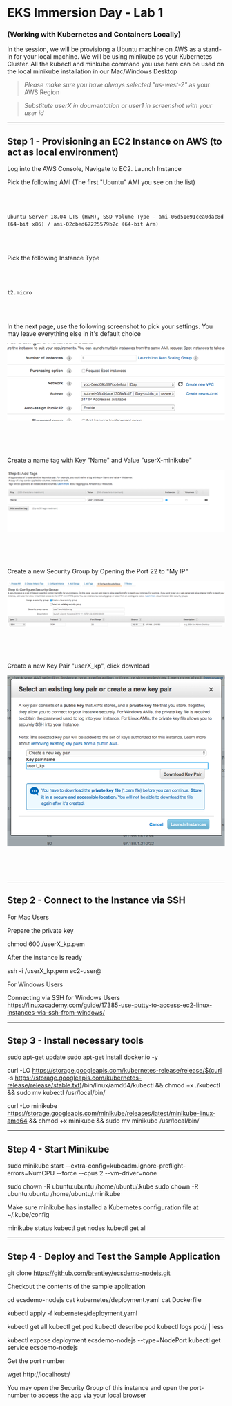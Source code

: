 
# EKS Immersion Day - Lab 1
### (Working with Kubernetes and Containers Locally)

In the session, we will be provisiong a Ubuntu machine on AWS as a stand-in for your local machine. We will be using minikube as your Kubernetes Cluster. All the kubectl and minkube command you use here can be used on the local minikube installation in our Mac/Windows Desktop


> *Please make sure you have always selected "us-west-2"* as your AWS Region

> *Substitute userX in doumentation or user1 in screenshot with your user id*

   
     
     
----
Step 1 - Provisioning an EC2 Instance on AWS (to act as local environment)
----

Log into the AWS Console, Navigate to EC2. Launch Instance

Pick the following AMI (The first "Ubuntu" AMI you see on the list)

<br/>
<br/>


`Ubuntu Server 18.04 LTS (HVM), SSD Volume Type - ami-06d51e91cea0dac8d (64-bit x86) / ami-02cbed67225579b2c (64-bit Arm)`

<br/>
<br/>

Pick the following Instance Type

<br/>
<br/>


`t2.micro`

<br/>
<br/>


In the next page, use the following screenshot to pick your settings. You may leave everything else in it's default choice

![inst](https://github.com/nclouds/immersion-day-eks/blob/master/lab1/instance_settings.png)

<br/><br/><br/>

Create a name tag with Key "Name" and Value "userX-minikube"

![inst](https://github.com/nclouds/immersion-day-eks/blob/master/lab1/name.png)


<br/><br/><br/>

Create a new Security Group by Opening the Port 22 to "My IP"

![inst](https://github.com/nclouds/immersion-day-eks/blob/master/lab1/sg.png)

<br/><br/><br/>

Create a new Key Pair "userX_kp", click download

![inst](https://github.com/nclouds/immersion-day-eks/blob/master/lab1/kp.png)

<br/><br/><br/>

----
Step 2 - Connect to the Instance via SSH
----


For Mac Users

Prepare the private key

chmod 600 <PATH-TO-KEY>/userX_kp.pem 

After the instance is ready

ssh -i <PATH-TO-KEY>/userX_kp.pem ec2-user@<PUBLIC-IP>

For Windows Users

Connecting via SSH for Windows Users
https://linuxacademy.com/guide/17385-use-putty-to-access-ec2-linux-instances-via-ssh-from-windows/

----
Step 3 - Install necessary tools
----


sudo apt-get update 
sudo apt-get install docker.io -y

curl -LO https://storage.googleapis.com/kubernetes-release/release/$(curl -s https://storage.googleapis.com/kubernetes-release/release/stable.txt)/bin/linux/amd64/kubectl && chmod +x ./kubectl && sudo mv kubectl /usr/local/bin/

curl -Lo minikube https://storage.googleapis.com/minikube/releases/latest/minikube-linux-amd64 && chmod +x minikube && sudo mv minikube /usr/local/bin/

----
Step 4 - Start Minikube
----

sudo minikube start --extra-config=kubeadm.ignore-preflight-errors=NumCPU --force --cpus 2 --vm-driver=none

sudo chown -R ubuntu:ubuntu /home/ubuntu/.kube
sudo chown -R ubuntu:ubuntu /home/ubuntu/.minikube

Make sure minikube has installed a Kubernetes configuration file at ~/.kube/config

minikube status
kubectl get nodes
kubectl get all


----
Step 4 - Deploy and Test the Sample Application
----



git clone https://github.com/brentley/ecsdemo-nodejs.git

Checkout the contents of the sample application

cd ecsdemo-nodejs
cat kubernetes/deployment.yaml 
cat Dockerfile


kubectl apply -f kubernetes/deployment.yaml


kubectl get all
kubectl get pod <pod-name>
kubectl describe pod  <pod-name>
kubectl logs pod/<pod-name> | less


kubectl expose deployment ecsdemo-nodejs --type=NodePort 
kubectl get service ecsdemo-nodejs

Get the port number

wget http://localhost:<port-number>/


You may open the Security Group of this instance and open the port-number
to access the app via your local browser



